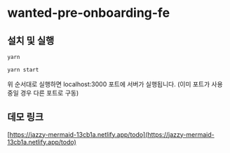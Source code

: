 # wanted-pre-onboarding-fe

## 설치 및 실행

```sh
yarn

yarn start
```

위 순서대로 실행하면 localhost:3000 포트에 서버가 실행됩니다. (이미 포트가 사용중일 경우 다른 포트로 구동)

## 데모 링크

[https://jazzy-mermaid-13cb1a.netlify.app/todo](https://jazzy-mermaid-13cb1a.netlify.app/todo)
